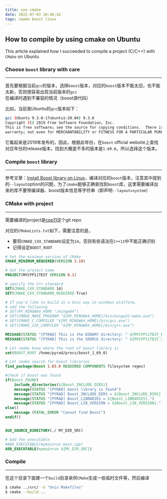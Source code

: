 ```yaml
---
title: use cmake
date: 2022-07-03 20:46:42
tags: cmake boost linux
---
```




## How to compile by using cmake on Ubuntu

This article explained how I succeeded to compile a project (C/C++) with `CMake` on Ubuntu



<!-- more-->



### Choose `boost` library with care

---

首先要根据当前`gcc`的版本，选择`boost`版本，对应的`boost`版本不能太旧，也不能太新，否则很容易出现当前版本的`gcc`在编译时遇到不兼容的情况（boost源代码）

比如，当前我Ubuntu的`gcc`版本如下：

```bash
gcc (Ubuntu 9.3.0-17ubuntu1~20.04) 9.3.0
Copyright (C) 2019 Free Software Foundation, Inc.
This is free software; see the source for copying conditions.  There is NO
warranty; not even for MERCHANTABILITY or FITNESS FOR A PARTICULAR PURPOSE.
```

它看起来是2019年发布的，因此，根据此年份，在`boost` official website上查找对应年份的release版本，找到大概差不多的版本是`1.69.0`，所以选择这个版本。



### Compile `boost` library

---

参考文章：[Install Boost library on Linux]()，编译对应的`boost`版本，注意其中提到的`--layout`option的问题，为了`cmake`能够正确查找到`boost`库，这里需要编译出来的库不要带编译器、boost版本信息等字符串（即声明`--layout=system`）



### CMake with project

---

需要编译的project是[cpp11](https://github.com/Pyrad/cpp11)这个git repo

对应的`CMakeLists.txt`如下，需要注意的是，

- 要将`CMAKE_CXX_STANDARD`设定为`14`，否则有些语法在`C++11`中不能正确识别
- 记得设定`BOOST_ROOT`

```cmake
# Set the minimun version of CMake
CMAKE_MINIMUM_REQUIRED(VERSION 3.10)

# Set the project name
PROJECT(MYCPP11TEST VERSION 0.1)

# specify the C++ standard
SET(CMAKE_CXX_STANDARD 14)
SET(CMAKE_CXX_STANDARD_REQUIRED True)

# If you'd like to build in a Unix way in windows platform,
# add the following
# SET(MY_MINGW64_HOME "/mingw64")
# SET(CMAKE_MAKE_PROGRAM "${MY_MINGW64_HOME}/bin/mingw32-make.exe")
# SET(CMAKE_C_COMPILER "${MY_MINGW64_HOME}/bin/gcc.exe")
# SET(CMAKE_CXX_COMPILER "${MY_MINGW64_HOME}/bin/g++.exe")

MESSAGE(STATUS "[PYRAD] This is the BINARY directory: " ${MYCPP11TEST_BINARY_DIR})
MESSAGE(STATUS "[PYRAD] This is the SOURCE directory: " ${MYCPP11TEST_SOURCE_DIR})

# Let cmake know where the root of boost library is
set(BOOST_ROOT /home/pyrad/procs/boost_1_69_0)

# Let cmake search for boost libraries
find_package(Boost 1.65.0 REQUIRED COMPONENTS filesystem regex)

#check if boost was found
if(Boost_FOUND)
	include_directories(${Boost_INCLUDE_DIRS})
    message(STATUS "[PYRAD] boost library is found")
	message(STATUS "[PYRAD] Boost_INCLUDE_DIRS = ${Boost_INCLUDE_DIRS}.")
    message(STATUS "[PYRAD] Boost_LIBRARIES = ${Boost_LIBRARIES}.")
    message(STATUS "[PYRAD] Boost_LIB_VERSION = ${Boost_LIB_VERSION}.")
else()
    message (FATAL_ERROR "Cannot find Boost")
endif()


AUX_SOURCE_DIRECTORY(./ MY_DIR_SRC)

# Add the executable
#ADD_EXECUTABLE(mymainrun main.cpp)
ADD_EXECUTABLE(mymainrun ${MY_DIR_SRC})
```



### Compile

---

在这个目录下面建一个`build`目录来供`CMake`生成一些临时文件等，然后编译

```bash
$ cmake ../src/ -G "Unix Makefiles"
$ cmake --build ..
```



